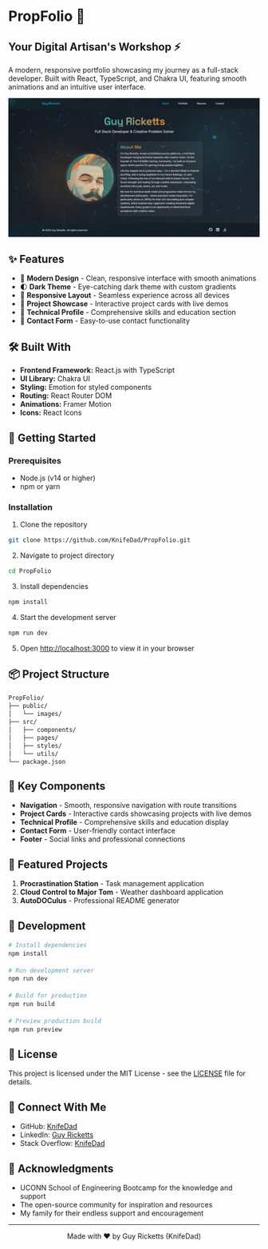 # PropFolio 🎨 

## Your Digital Artisan's Workshop ⚡

A modern, responsive portfolio showcasing my journey as a full-stack developer. Built with React, TypeScript, and Chakra UI, featuring smooth animations and an intuitive user interface.

![Portfolio Preview](/public/images/portfolio-preview.png)

## ✨ Features

- 🎯 **Modern Design** - Clean, responsive interface with smooth animations
- 🌓 **Dark Theme** - Eye-catching dark theme with custom gradients
- 📱 **Responsive Layout** - Seamless experience across all devices
- 🎨 **Project Showcase** - Interactive project cards with live demos
- 💼 **Technical Profile** - Comprehensive skills and education section
- 🤝 **Contact Form** - Easy-to-use contact functionality

## 🛠️ Built With

- **Frontend Framework:** React.js with TypeScript
- **UI Library:** Chakra UI
- **Styling:** Emotion for styled components
- **Routing:** React Router DOM
- **Animations:** Framer Motion
- **Icons:** React Icons

## 🚀 Getting Started

### Prerequisites

- Node.js (v14 or higher)
- npm or yarn

### Installation

1. Clone the repository
```bash
git clone https://github.com/KnifeDad/PropFolio.git
```

2. Navigate to project directory
```bash
cd PropFolio
```

3. Install dependencies
```bash
npm install
```

4. Start the development server
```bash
npm run dev
```

5. Open [http://localhost:3000](http://localhost:3000) to view it in your browser

## 📦 Project Structure

```
PropFolio/
├── public/
│   └── images/
├── src/
│   ├── components/
│   ├── pages/
│   ├── styles/
│   └── utils/
└── package.json
```

## 🎯 Key Components

- **Navigation** - Smooth, responsive navigation with route transitions
- **Project Cards** - Interactive cards showcasing projects with live demos
- **Technical Profile** - Comprehensive skills and education display
- **Contact Form** - User-friendly contact interface
- **Footer** - Social links and professional connections

## 🌟 Featured Projects

1. **Procrastination Station** - Task management application
2. **Cloud Control to Major Tom** - Weather dashboard application
3. **AutoDOCulus** - Professional README generator

## 🔧 Development

```bash
# Install dependencies
npm install

# Run development server
npm run dev

# Build for production
npm run build

# Preview production build
npm run preview
```

## 📝 License

This project is licensed under the MIT License - see the [LICENSE](LICENSE) file for details.

## 🤝 Connect With Me

- GitHub: [KnifeDad](https://github.com/KnifeDad)
- LinkedIn: [Guy Ricketts](https://www.linkedin.com/in/guy-ricketts-5b3246354/)
- Stack Overflow: [KnifeDad](https://stackoverflow.com/users/29859726/knifedad)

## 🙏 Acknowledgments

- UCONN School of Engineering Bootcamp for the knowledge and support
- The open-source community for inspiration and resources
- My family for their endless support and encouragement

---

<div align="center">
  Made with ❤️ by Guy Ricketts (KnifeDad)
</div>
